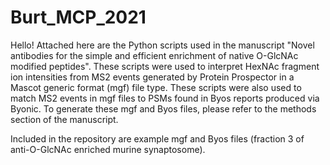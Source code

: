 # Burt_MCP_2021

Hello! Attached here are the Python scripts used in the manuscript "Novel antibodies for the simple and efficient enrichment of native O-GlcNAc modified peptides". 
These scripts were used to interpret HexNAc fragment ion intensities from MS2 events generated by Protein Prospector in a Mascot generic format (mgf) file type.
These scripts were also used to match MS2 events in mgf files to PSMs found in Byos reports produced via Byonic.
To generate these mgf and Byos files, please refer to the methods section of the manuscript.

Included in the repository are example mgf and Byos files (fraction 3 of anti-O-GlcNAc enriched murine synaptosome). 
